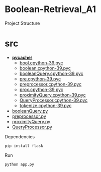 # Boolean-Retrieval_A1

Project Structure

# src

* [__pycache__/](.\src\__pycache__)
  * [bool.cpython-39.pyc](.\src\__pycache__\bool.cpython-39.pyc)
  * [boolean.cpython-39.pyc](.\src\__pycache__\boolean.cpython-39.pyc)
  * [booleanQuery.cpython-39.pyc](.\src\__pycache__\booleanQuery.cpython-39.pyc)
  * [pre.cpython-39.pyc](.\src\__pycache__\pre.cpython-39.pyc)
  * [preprocessor.cpython-39.pyc](.\src\__pycache__\preprocessor.cpython-39.pyc)
  * [prox.cpython-39.pyc](.\src\__pycache__\prox.cpython-39.pyc)
  * [proximityQuery.cpython-39.pyc](.\src\__pycache__\proximityQuery.cpython-39.pyc)
  * [QueryProcessor.cpython-39.pyc](.\src\__pycache__\QueryProcessor.cpython-39.pyc)
  * [tokenize.cpython-39.pyc](.\src\__pycache__\tokenize.cpython-39.pyc)
* [booleanQuery.py](.\src\booleanQuery.py)
* [preprocessor.py](.\src\preprocessor.py)
* [proximityQuery.py](.\src\proximityQuery.py)
* [QueryProcessor.py](.\src\QueryProcessor.py)

    


Dependencies

    pip install flask

Run

    python app.py
